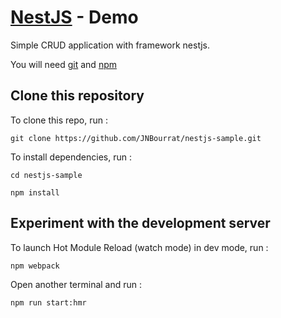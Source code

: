 # [NestJS](https://github.com/nestjs/nest) - Demo

Simple CRUD application with framework nestjs.

You will need [git](https://git-scm.com/) and [npm](https://www.npmjs.com/)

## Clone this repository

To clone this repo, run :

`git clone https://github.com/JNBourrat/nestjs-sample.git`

To install dependencies, run :

`cd nestjs-sample`

`npm install`

## Experiment with the development server

To launch Hot Module Reload (watch mode) in dev mode, run :
    
`npm webpack`

Open another terminal and run :

`npm run start:hmr`